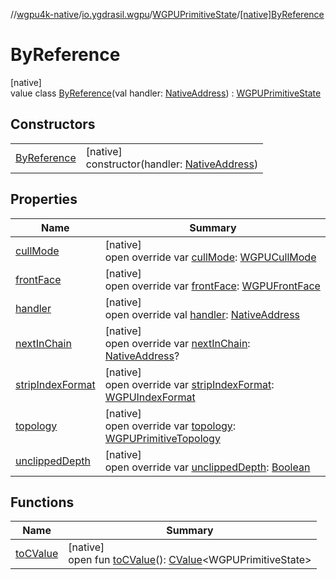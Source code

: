 //[wgpu4k-native](../../../../index.md)/[io.ygdrasil.wgpu](../../index.md)/[WGPUPrimitiveState](../index.md)/[[native]ByReference](index.md)

# ByReference

[native]\
value class [ByReference](index.md)(val handler: [NativeAddress](../../../ffi/-native-address/index.md)) : [WGPUPrimitiveState](../index.md)

## Constructors

| | |
|---|---|
| [ByReference](-by-reference.md) | [native]<br>constructor(handler: [NativeAddress](../../../ffi/-native-address/index.md)) |

## Properties

| Name | Summary |
|---|---|
| [cullMode](cull-mode.md) | [native]<br>open override var [cullMode](cull-mode.md): [WGPUCullMode](../../-w-g-p-u-cull-mode/index.md) |
| [frontFace](front-face.md) | [native]<br>open override var [frontFace](front-face.md): [WGPUFrontFace](../../-w-g-p-u-front-face/index.md) |
| [handler](handler.md) | [native]<br>open override val [handler](handler.md): [NativeAddress](../../../ffi/-native-address/index.md) |
| [nextInChain](next-in-chain.md) | [native]<br>open override var [nextInChain](next-in-chain.md): [NativeAddress](../../../ffi/-native-address/index.md)? |
| [stripIndexFormat](strip-index-format.md) | [native]<br>open override var [stripIndexFormat](strip-index-format.md): [WGPUIndexFormat](../../-w-g-p-u-index-format/index.md) |
| [topology](topology.md) | [native]<br>open override var [topology](topology.md): [WGPUPrimitiveTopology](../../-w-g-p-u-primitive-topology/index.md) |
| [unclippedDepth](unclipped-depth.md) | [native]<br>open override var [unclippedDepth](unclipped-depth.md): [Boolean](https://kotlinlang.org/api/core/kotlin-stdlib/kotlin/-boolean/index.html) |

## Functions

| Name | Summary |
|---|---|
| [toCValue](../[native]to-c-value.md) | [native]<br>open fun [toCValue](../[native]to-c-value.md)(): [CValue](https://kotlinlang.org/api/core/kotlin-stdlib/kotlinx.cinterop/-c-value/index.html)&lt;WGPUPrimitiveState&gt; |